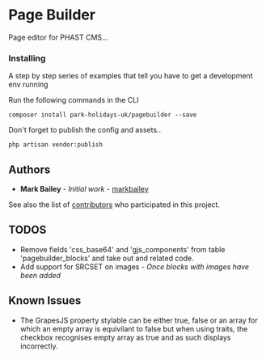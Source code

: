 # Page Builder

Page editor for PHAST CMS...

### Installing

A step by step series of examples that tell you have to get a development env running

Run the following commands in the CLI

```
composer install park-holidays-uk/pagebuilder --save
```

Don't forget to publish the config and assets..

```
php artisan vendor:publish
```

## Authors

* **Mark Bailey** - *Initial work* - [markbailey](https://github.com/markbailey)

See also the list of [contributors](https://github.com/park-holidays-uk/pagebuilder/contributors) who participated in this project.

## TODOS

* Remove fields 'css_base64' and 'gjs_components' from table 'pagebuilder_blocks' and take out and related code.
* Add support for SRCSET on images - *Once blocks with images have been added*

## Known Issues

* The GrapesJS property stylable can be either true, false or an array for which an empty array is equivilant to false but when using traits, the checkbox recognises empty array as true and as such displays incorrectly.
